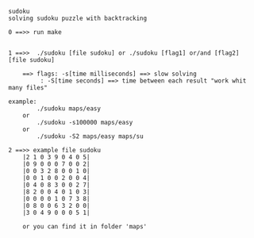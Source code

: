     sudoku
    solving sudoku puzzle with backtracking
    
    0 ==>> run make
    
    
    1 ==>> 	./sudoku [file sudoku] or ./sudoku [flag1] or/and [flag2] [file sudoku]
    
    	==> flags: -s[time milliseconds] ==> slow solving
    		 : -S[time seconds] ==> time between each result "work whit many files"
    	
    example:
    		./sudoku maps/easy
    	or
    		./sudoku -s100000 maps/easy
    	or
    		./sudoku -S2 maps/easy maps/su
    
    2 ==>> example file sudoku
    	|2 1 0 3 9 0 4 0 5|
    	|0 9 0 0 0 7 0 0 2|
    	|0 0 3 2 8 0 0 1 0|
    	|0 0 1 0 0 2 0 0 4|
        |0 4 0 8 3 0 0 2 7|
    	|8 2 0 0 4 0 1 0 3|
    	|0 0 0 0 1 0 7 3 8|
    	|0 8 0 0 6 3 2 0 0|
    	|3 0 4 9 0 0 0 5 1|
    	
    	or you can find it in folder 'maps'
